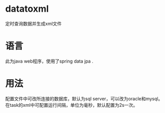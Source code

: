 # datatoxml
定时查询数据并生成xml文件
# 语言  
此为java web程序，使用了spring data jpa .  
# 用法  
配置文件中可改所连接的数据库，默认为sql server，可以改为oracle和mysql。在task的xml中可配置运行间隔，单位为毫秒，默认配置为2s一次。
